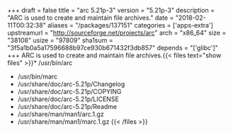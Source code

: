 +++
draft = false
title = "arc 5.21p-3"
version = "5.21p-3"
description = "ARC is used to create and maintain file archives."
date = "2018-02-11T00:32:38"
aliases = "/packages/137151"
categories = ['apps-extra']
upstreamurl = "http://sourceforge.net/projects/arc"
arch = "x86_64"
size = "38108"
usize = "97809"
sha1sum = "3f5a1b0a5a17596688b97ce930b671432f3db857"
depends = "['glibc']"
+++
ARC is used to create and maintain file archives.{{< files text="show files" >}}* /usr/bin/arc
* /usr/bin/marc
* /usr/share/doc/arc-5.21p/Changelog
* /usr/share/doc/arc-5.21p/COPYING
* /usr/share/doc/arc-5.21p/LICENSE
* /usr/share/doc/arc-5.21p/Readme
* /usr/share/man/man1/arc.1.gz
* /usr/share/man/man1/marc.1.gz
{{< /files >}}